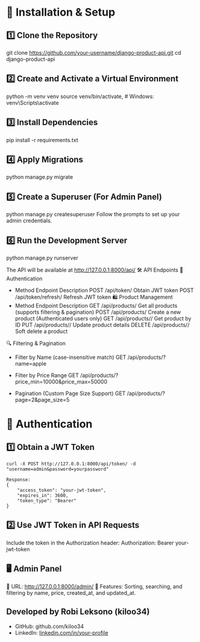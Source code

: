 # 📌 Installation & Setup

## 1️⃣ Clone the Repository

git clone https://github.com/your-username/django-product-api.git
cd django-product-api

## 2️⃣ Create and Activate a Virtual Environment

python -m venv venv
source venv/bin/activate,  # Windows: venv\Scripts\activate

## 3️⃣ Install Dependencies

pip install -r requirements.txt

## 4️⃣ Apply Migrations

python manage.py migrate

## 5️⃣ Create a Superuser (For Admin Panel)

python manage.py createsuperuser
Follow the prompts to set up your admin credentials.

## 6️⃣ Run the Development Server

python manage.py runserver

The API will be available at http://127.0.0.1:8000/api/
🛠️ API Endpoints
🔑 Authentication
-   Method	Endpoint	Description
    POST	/api/token/	Obtain JWT token
    POST	/api/token/refresh/	Refresh JWT token
🛍️ Product Management
-   Method	Endpoint	Description
    GET	/api/products/	Get all products (supports filtering & pagination)
    POST	/api/products/	Create a new product (Authenticated users only)
    GET	/api/products/<id>/	Get product by ID
    PUT	/api/products/<id>/	Update product details
    DELETE	/api/products/<id>/	Soft delete a product

🔍 Filtering & Pagination
-   Filter by Name (case-insensitive match)
    GET /api/products/?name=apple

-   Filter by Price Range
    GET /api/products/?price_min=10000&price_max=50000

-   Pagination (Custom Page Size Support)
    GET /api/products/?page=2&page_size=5

# 🔐 Authentication
## 1️⃣ Obtain a JWT Token

    curl -X POST http://127.0.0.1:8000/api/token/ -d "username=admin&password=yourpassword"

    Response:
    {
        "access_token": "your-jwt-token",
        "expires_in": 3600,
        "token_type": "Bearer"
    }

## 2️⃣ Use JWT Token in API Requests

Include the token in the Authorization header:
Authorization: Bearer your-jwt-token

## 🖥️ Admin Panel

🔹 URL: http://127.0.0.1:8000/admin/
🔹 Features: Sorting, searching, and filtering by name, price, created_at, and updated_at.

## Developed by Robi Leksono (kiloo34)
-   GitHub: github.com/kiloo34
-   LinkedIn: [linkedin.com/in/your-profile](https://www.linkedin.com/in/robi-leksono-9483b11b4/)

